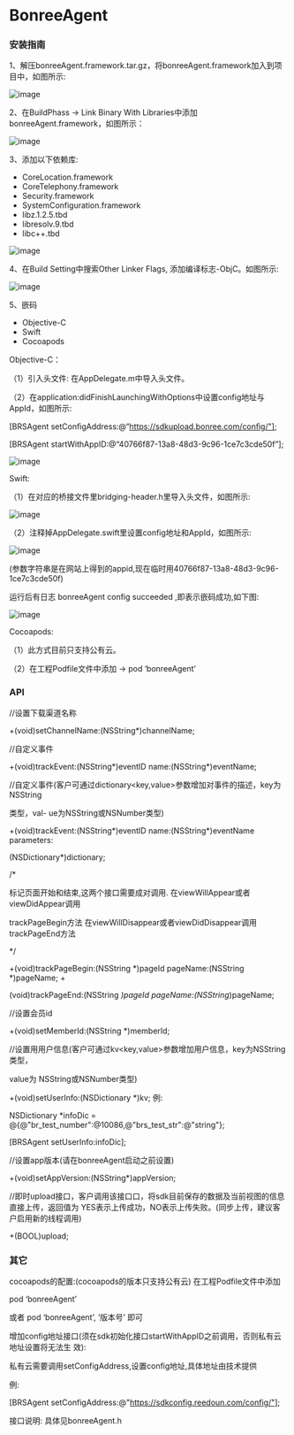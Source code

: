 # 			   BonreeAgent

### 安装指南

1、解压bonreeAgent.framework.tar.gz，将bonreeAgent.framework加入到项目中，如图所示:

![image](https://github.com/TuYuWang/NewBonreeAgent/raw/master/img/Add.png)

2、在BuildPhass -> Link Binary With Libraries中添加bonreeAgent.framework，如图所示：

![image](https://github.com/TuYuWang/NewBonreeAgent/raw/master/img/Link.png)

3、添加以下依赖库:

- CoreLocation.framework
- CoreTelephony.framework
- Security.framework
- SystemConfiguration.framework
- libz.1.2.5.tbd
- libresolv.9.tbd
- libc++.tbd

![image](https://github.com/TuYuWang/NewBonreeAgent/raw/master/img/Dependce.png)

4、在Build Setting中搜索Other Linker Flags, 添加编译标志-ObjC。如图所示:

![image](https://github.com/TuYuWang/NewBonreeAgent/raw/master/img/OtherLinker.png)

5、嵌码

- Objective-C
- Swift
- Cocoapods

Objective-C：

（1）引入头文件: 在AppDelegate.m中导入头文件。

（2）在application:didFinishLaunchingWithOptions中设置config地址与AppId，如图所示:

[BRSAgent setConﬁgAddress:@“https://sdkupload.bonree.com/conﬁg/"];

[BRSAgent startWithAppID:@“40766f87-13a8-48d3-9c96-1ce7c3cde50f”];

![image](https://github.com/TuYuWang/NewBonreeAgent/raw/master/img/OC.png)

Swift:

（1）在对应的桥接⽂件⾥bridging-header.h⾥导⼊头⽂件，如图所示:

![image](https://github.com/TuYuWang/NewBonreeAgent/raw/master/img/Swift-H.png)

（2）注释掉AppDelegate.swift⾥设置config地址和AppId，如图所示:

![image](https://github.com/TuYuWang/NewBonreeAgent/raw/master/img/Swift.png)

(参数字符串是在网站上得到的appid,现在临时用40766f87-13a8-48d3-9c96-1ce7c3cde50f)

运行后有日志 bonreeAgent config succeeded ,即表示嵌码成功,如下图:

![image](https://github.com/TuYuWang/NewBonreeAgent/raw/master/img/success.png)

Cocoapods:

（1）此方式目前只支持公有云。

（2）在工程Podfile文件中添加 -> pod ‘bonreeAgent’



### API

//设置下载渠道名称 

+(void)setChannelName:(NSString*)channelName;

//自定义事件 

+(void)trackEvent:(NSString*)eventID name:(NSString*)eventName;

//自定义事件(客户可通过dictionary<key,value>参数增加对事件的描述，key为NSString

类型，val- ue为NSString或NSNumber类型)

+(void)trackEvent:(NSString*)eventID name:(NSString*)eventName parameters:

(NSDictionary*)dictionary;

/* 

标记页面开始和结束,这两个接口需要成对调用. 在viewWillAppear或者viewDidAppear调用

trackPageBegin方法 在viewWillDisappear或者viewDidDisappear调用trackPageEnd方法

*/ 

+(void)trackPageBegin:(NSString *)pageId pageName:(NSString *)pageName; +

(void)trackPageEnd:(NSString *)pageId pageName:(NSString*)pageName;

//设置会员id 

+(void)setMemberId:(NSString *)memberId;

//设置⽤用户信息(客户可通过kv<key,value>参数增加用户信息，key为NSString类型，

value为 NSString或NSNumber类型)

+(void)setUserInfo:(NSDictionary *)kv; 例:

NSDictionary *infoDic = @{@"br_test_number":@10086,@"brs_test_str":@"string"};

[BRSAgent setUserInfo:infoDic];



//设置app版本(请在bonreeAgent启动之前设置)

+(void)setAppVersion:(NSString*)appVersion;

//即时upload接口，客户调用该接⼝口，将sdk目前保存的数据及当前视图的信息直接上传，返回值为 YES表示上传成功，NO表示上传失败。(同步上传，建议客户启用新的线程调用)

+(BOOL)upload;



### 其它

cocoapods的配置:(cocoapods的版本只支持公有云) 在工程Podfile文件中添加

pod ‘bonreeAgent’ 

或者 pod ‘bonreeAgent’, ‘版本号’ 即可

增加config地址接口(须在sdk初始化接口startWithAppID之前调用，否则私有云地址设置将无法生 效):



私有云需要调用setConfigAddress,设置config地址,具体地址由技术提供 

例:

[BRSAgent setConfigAddress:@"https://sdkconfig.reedoun.com/config/"];

接口说明: 具体见bonreeAgent.h

